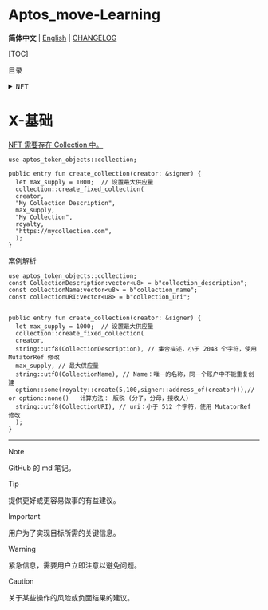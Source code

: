 <a name="readme-top"></a>

# Aptos_move-Learning

**简体中文** | [English](Docs/en/README.md) | [CHANGELOG](Docs/CHANGELOG.md)

[TOC]

目录

<details>

<summary><kbd>NFT</kbd></summary>

- [创建第一个 NFT](./create_one_nft/): 一个简单功能的 NFT mnt 合约, 一次只能创建一个, 并且不能重复创建, 没有错误处理

- [创建一个将 burn 保存在对象里面的 NFT](./create_one_nft_with_an_object/): 这是上一个版本的优化版本, 创建了一个 object, 用于存储引用和其他内容

- [创建不同的 NFT](./create_different_NFT/): 这是上一个版本的优化版本, 创建了一个 object, 用于存储引用和设置不同的 NFT 视图

- [使用 init_module 初始化模块](./create_nft_with_init_moudle_function/): 使用了 init_module, 以去掉 mint NFT 是的多余且容易误解的操作

- [创建 NFT 时主动设置 NFT 的内容](./update_nft_content_string/): 可以在创建 NFT 时设置 NFT 的内容,

</details>



# X-基础

[NFT 需要存在 Collection 中。](https://aptos.dev/standards/digital-asset#collection-creation)

```move
use aptos_token_objects::collection;

public entry fun create_collection(creator: &signer) {
  let max_supply = 1000;  // 设置最大供应量
  collection::create_fixed_collection(
  creator,
  "My Collection Description",
  max_supply,
  "My Collection",
  royalty,
  "https://mycollection.com",
  );
}
```

案例解析

```move
use aptos_token_objects::collection;
const CollectionDescription:vector<u8> = b"collection_description";
const collectionName:vector<u8> = b"collection_name";
const collectionURI:vector<u8> = b"collection_uri";


public entry fun create_collection(creator: &signer) {
  let max_supply = 1000;  // 设置最大供应量
  collection::create_fixed_collection(
  creator,
  string::utf8(CollectionDescription), // 集合描述，小于 2048 个字符，使用 MutatorRef 修改
  max_supply, // 最大供应量
  string::utf8(CollectionName), // Name：唯一的名称，同一个账户中不能重复创建
  option::some(royalty::create(5,100,signer::address_of(creator))),// or option::none()   计算方法： 版税 (分子，分母，接收人)
  string::utf8(CollectionURI), // uri：小于 512 个字符，使用 MutatorRef 修改
  );
}
```

---

> [!NOTE]
> GitHub 的 md 笔记。

> [!TIP]
> 提供更好或更容易做事的有益建议。

> [!IMPORTANT]
> 用户为了实现目标所需的关键信息。

> [!WARNING]
> 紧急信息，需要用户立即注意以避免问题。

> [!CAUTION]
> 关于某些操作的风险或负面结果的建议。
